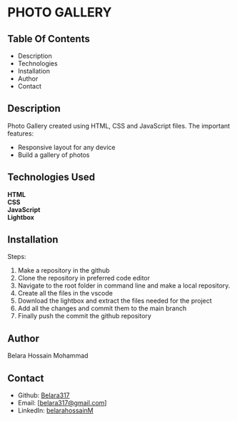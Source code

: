 # PHOTO GALLERY
 
 ## Table Of Contents
 * Description
 * Technologies
 * Installation
 * Author
 * Contact

 ## Description
   Photo Gallery created using HTML, CSS and JavaScript files. The important features:
   - Responsive layout for any device
   - Build a gallery of photos 
   
## Technologies Used
**HTML**<br>
**CSS**<br>
**JavaScript**<br>
**Lightbox**

## Installation
Steps:

1. Make a repository in the github 
2. Clone the repository in preferred code editor
3. Navigate to the root folder in command line and make a local repository.
4. Create all the files in the vscode
5. Download the lightbox and extract the files needed for the project
6. Add all the changes and commit them to the main branch
7. Finally push the commit the github repository  

## Author
Belara Hossain Mohammad

## Contact
* Github: [Belara317](https://github.com/Belara317)
* Email: [belara317@gmail.com]
* LinkedIn: [belarahossainM](https://www.linkedin.com/in/belarahossainmohammad)